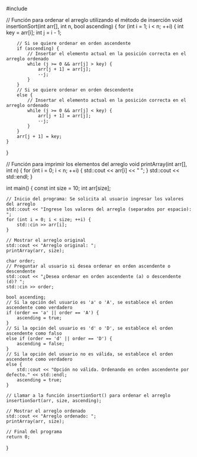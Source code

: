 #include <iostream>

// Función para ordenar el arreglo utilizando el método de inserción
void insertionSort(int arr[], int n, bool ascending) {
    for (int i = 1; i < n; ++i) {
        int key = arr[i];
        int j = i - 1;

        // Si se quiere ordenar en orden ascendente
        if (ascending) {
            // Insertar el elemento actual en la posición correcta en el arreglo ordenado
            while (j >= 0 && arr[j] > key) {
                arr[j + 1] = arr[j];
                --j;
            }
        } 
        // Si se quiere ordenar en orden descendente
        else {
            // Insertar el elemento actual en la posición correcta en el arreglo ordenado
            while (j >= 0 && arr[j] < key) {
                arr[j + 1] = arr[j];
                --j;
            }
        }
        arr[j + 1] = key;
    }
}

// Función para imprimir los elementos del arreglo
void printArray(int arr[], int n) {
    for (int i = 0; i < n; ++i) {
        std::cout << arr[i] << " ";
    }
    std::cout << std::endl;
}

int main() {
    const int size = 10;
    int arr[size];
    
    // Inicio del programa: Se solicita al usuario ingresar los valores del arreglo
    std::cout << "Ingrese los valores del arreglo (separados por espacio): ";
    for (int i = 0; i < size; ++i) {
        std::cin >> arr[i];
    }

    // Mostrar el arreglo original
    std::cout << "Arreglo original: ";
    printArray(arr, size);

    char order;
    // Preguntar al usuario si desea ordenar en orden ascendente o descendente
    std::cout << "¿Desea ordenar en orden ascendente (a) o descendente (d)? ";
    std::cin >> order;

    bool ascending;
    // Si la opción del usuario es 'a' o 'A', se establece el orden ascendente como verdadero
    if (order == 'a' || order == 'A') {
        ascending = true;
    } 
    // Si la opción del usuario es 'd' o 'D', se establece el orden ascendente como falso
    else if (order == 'd' || order == 'D') {
        ascending = false;
    } 
    // Si la opción del usuario no es válida, se establece el orden ascendente como verdadero
    else {
        std::cout << "Opción no válida. Ordenando en orden ascendente por defecto." << std::endl;
        ascending = true;
    }

    // Llamar a la función insertionSort() para ordenar el arreglo
    insertionSort(arr, size, ascending);

    // Mostrar el arreglo ordenado
    std::cout << "Arreglo ordenado: ";
    printArray(arr, size);

    // Final del programa
    return 0;
}
